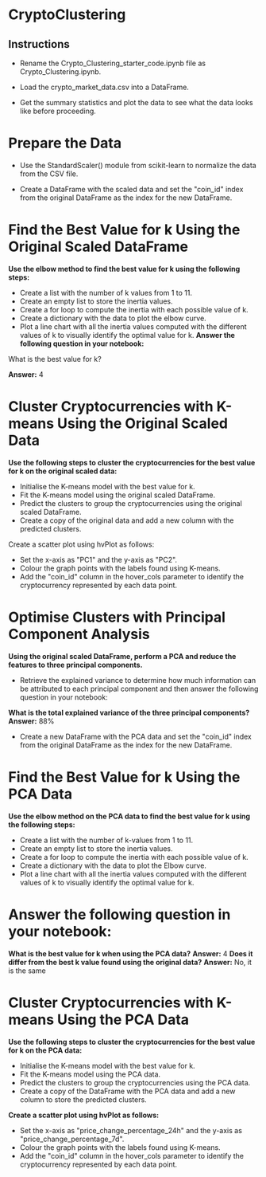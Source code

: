 # CryptoClustering

## Instructions
- Rename the Crypto_Clustering_starter_code.ipynb file as Crypto_Clustering.ipynb.

- Load the crypto_market_data.csv into a DataFrame.

- Get the summary statistics and plot the data to see what the data looks like before proceeding.

# Prepare the Data
- Use the StandardScaler() module from scikit-learn to normalize the data from the CSV file.

- Create a DataFrame with the scaled data and set the "coin_id" index from the original DataFrame as the index for the new DataFrame.

# Find the Best Value for k Using the Original Scaled DataFrame
**Use the elbow method to find the best value for k using the following steps:**

- Create a list with the number of k values from 1 to 11.
- Create an empty list to store the inertia values.
- Create a for loop to compute the inertia with each possible value of k.
- Create a dictionary with the data to plot the elbow curve.
- Plot a line chart with all the inertia values computed with the different values of k to visually identify the optimal value for k.
**Answer the following question in your notebook:**
 
 What is the best value for k? 

 **Answer:** 4

# Cluster Cryptocurrencies with K-means Using the Original Scaled Data

**Use the following steps to cluster the cryptocurrencies for the best value for k on the original scaled data:**

- Initialise the K-means model with the best value for k.
- Fit the K-means model using the original scaled DataFrame.
- Predict the clusters to group the cryptocurrencies using the original scaled DataFrame.
- Create a copy of the original data and add a new column with the predicted clusters.

Create a scatter plot using hvPlot as follows:
- Set the x-axis as "PC1" and the y-axis as "PC2".
- Colour the graph points with the labels found using K-means.
- Add the "coin_id" column in the hover_cols parameter to identify the cryptocurrency represented by each data point.

# Optimise Clusters with Principal Component Analysis
**Using the original scaled DataFrame, perform a PCA and reduce the features to three principal components.**

- Retrieve the explained variance to determine how much information can be attributed to each principal component and then answer the following question in your notebook:

**What is the total explained variance of the three principal components?**
**Answer:** 88%

- Create a new DataFrame with the PCA data and set the "coin_id" index from the original DataFrame as the index for the new DataFrame.


# Find the Best Value for k Using the PCA Data
**Use the elbow method on the PCA data to find the best value for k using the following steps:**

- Create a list with the number of k-values from 1 to 11.
- Create an empty list to store the inertia values.
- Create a for loop to compute the inertia with each possible value of k.
- Create a dictionary with the data to plot the Elbow curve.
- Plot a line chart with all the inertia values computed with the different values of k to visually identify the optimal value for k.
# Answer the following question in your notebook:
**What is the best value for k when using the PCA data?**
**Answer:** 4
**Does it differ from the best k value found using the original data?**
**Answer:** No, it is the same

# Cluster Cryptocurrencies with K-means Using the PCA Data
**Use the following steps to cluster the cryptocurrencies for the best value for k on the PCA data:**

- Initialise the K-means model with the best value for k.
- Fit the K-means model using the PCA data.
- Predict the clusters to group the cryptocurrencies using the PCA data.
- Create a copy of the DataFrame with the PCA data and add a new column to store the predicted clusters.

**Create a scatter plot using hvPlot as follows:**
- Set the x-axis as "price_change_percentage_24h" and the y-axis as "price_change_percentage_7d".
- Colour the graph points with the labels found using K-means.
- Add the "coin_id" column in the hover_cols parameter to identify the cryptocurrency represented by each data point.
